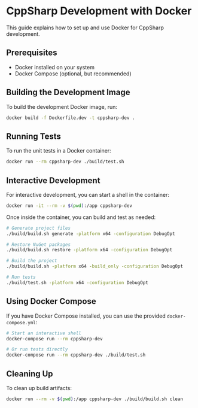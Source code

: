 # CppSharp Development with Docker

This guide explains how to set up and use Docker for CppSharp development.

## Prerequisites

- Docker installed on your system
- Docker Compose (optional, but recommended)

## Building the Development Image

To build the development Docker image, run:

```bash
docker build -f Dockerfile.dev -t cppsharp-dev .
```

## Running Tests

To run the unit tests in a Docker container:

```bash
docker run --rm cppsharp-dev ./build/test.sh
```

## Interactive Development

For interactive development, you can start a shell in the container:

```bash
docker run -it --rm -v $(pwd):/app cppsharp-dev
```

Once inside the container, you can build and test as needed:

```bash
# Generate project files
./build/build.sh generate -platform x64 -configuration DebugOpt

# Restore NuGet packages
./build/build.sh restore -platform x64 -configuration DebugOpt

# Build the project
./build/build.sh -platform x64 -build_only -configuration DebugOpt

# Run tests
./build/test.sh -platform x64 -configuration DebugOpt
```

## Using Docker Compose

If you have Docker Compose installed, you can use the provided `docker-compose.yml`:

```bash
# Start an interactive shell
docker-compose run --rm cppsharp-dev

# Or run tests directly
docker-compose run --rm cppsharp-dev ./build/test.sh
```

## Cleaning Up

To clean up build artifacts:

```bash
docker run --rm -v $(pwd):/app cppsharp-dev ./build/build.sh clean
```